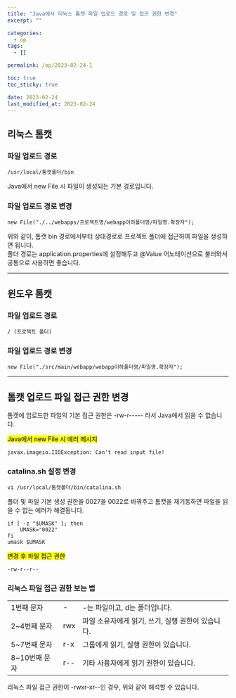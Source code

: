 ```yaml
---
title: "Java에서 리눅스 톰캣 파일 업로드 경로 및 접근 권한 변경"
excerpt: ""

categories:
  - op
tags:
  - []

permalink: /op/2023-02-24-1

toc: true
toc_sticky: true

date: 2023-02-24
last_modified_at: 2023-02-24
---
```


## 리눅스 톰캣

### 파일 업로드 경로
```
/usr/local/톰캣폴더/bin
```
Java에서 new File 시 파일이 생성되는 기본 경로입니다.

### 파일 업로드 경로 변경
```
new File("./../webapps/프로젝트명/webapp이하폴더명/파일명.확장자");
```
위와 같이, 톰캣 bin 경로에서부터 상대경로로 프로젝트 폴더에 접근하여 파일을 생성하면 됩니다.  
폴더 경로는 application.properties에 설정해두고 @Value 어노테이션으로 불러와서 공통으로 사용하면 좋습니다.

---

## 윈도우 톰캣

### 파일 업로드 경로
```
/ (프로젝트 폴더)
```

### 파일 업로드 경로 변경
```
new File("./src/main/webapp/webapp이하폴더명/파일명.확장자");
```

---

## 톰캣 업로드 파일 접근 권한 변경

톰캣에 업로드한 파일의 기본 접근 권한은 -rw-r----- 라서 Java에서 읽을 수 없습니다.

<mark>Java에서 new File 시 에러 메시지</mark>
```
javax.imageio.IIOException: Can't read input file!
```

### catalina.sh 설정 변경
```
vi /usr/local/톰캣폴더/bin/catalina.sh
```
폴더 및 파일 기본 생성 권한을 0027을 0022로 바꿔주고 톰캣을 재기동하면 파일을 읽을 수 없는 에러가 해결됩니다.
```
if [ -z "$UMASK" ]; then
    UMASK="0022"
fi
umask $UMASK
```

<mark>변경 후 파일 접근 권한</mark>
```
-rw-r--r--
```

### 리눅스 파일 접근 권한 보는 법
<table class="table_3_left">
  <tbody>
    <tr>
      <td>1번째 문자</td>
      <td>-</td>
      <td>-는 파일이고, d는 폴더입니다.</td>
    </tr>
    <tr>
      <td>2~4번째 문자</td>
      <td>rwx</td>
      <td>파일 소유자에게 읽기, 쓰기, 실행 권한이 있습니다.</td>
    </tr>
    <tr>
      <td>5~7번째 문자</td>
      <td>r-x</td>
      <td>그룹에게 읽기, 실행 권한이 있습니다.</td>
    </tr>
    <tr>
      <td>8~10번째 문자</td>
      <td>r--</td>
      <td>기타 사용자에게 읽기 권한이 있습니다.</td>
    </tr>
  </tbody>
</table>
리눅스 파일 접근 권한이 -rwxr-xr--인 경우, 위와 같이 해석할 수 있습니다.